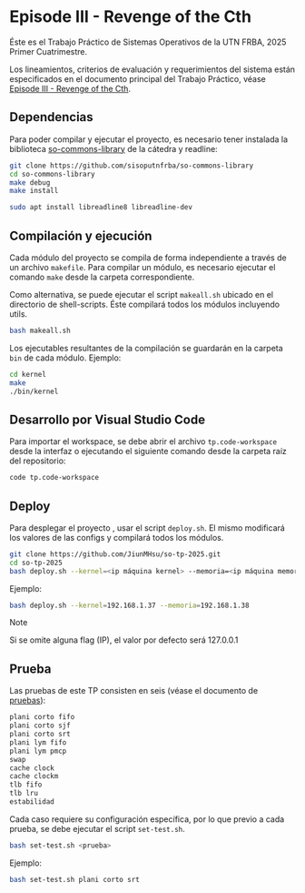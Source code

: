 # Episode III - Revenge of the Cth

Éste es el Trabajo Práctico de Sistemas Operativos de la UTN FRBA, 2025 Primer Cuatrimestre.

Los lineamientos, criterios de evaluación y requerimientos del sistema están especificados en el
documento principal del Trabajo Práctico, véase [Episode III - Revenge of the Cth](./doc/main.pdf).

## Dependencias

Para poder compilar y ejecutar el proyecto, es necesario tener instalada la
biblioteca [so-commons-library] de la cátedra y readline:

```bash
git clone https://github.com/sisoputnfrba/so-commons-library
cd so-commons-library
make debug
make install
```

```bash
sudo apt install libreadline8 libreadline-dev
```

## Compilación y ejecución

Cada módulo del proyecto se compila de forma independiente a través de un
archivo `makefile`. Para compilar un módulo, es necesario ejecutar el comando
`make` desde la carpeta correspondiente.

Como alternativa, se puede ejecutar el script `makeall.sh` ubicado en el directorio de shell-scripts.
Éste compilará todos los módulos incluyendo utils.

```bash
bash makeall.sh
```

Los ejecutables resultantes de la compilación se guardarán en la carpeta `bin` de
cada módulo. Ejemplo:

```sh
cd kernel
make
./bin/kernel
```

## Desarrollo por Visual Studio Code

Para importar el workspace, se debe abrir el archivo `tp.code-workspace` desde
la interfaz o ejecutando el siguiente comando desde la carpeta raíz del
repositorio:

```bash
code tp.code-workspace
```

## Deploy

Para desplegar el proyecto , usar el script `deploy.sh`.
El mismo modificará los valores de las configs y compilará todos los módulos.

```bash
git clone https://github.com/JiunMHsu/so-tp-2025.git
cd so-tp-2025
bash deploy.sh --kernel=<ip máquina kernel> --memoria=<ip máquina memoria>
```

Ejemplo:

```bash
bash deploy.sh --kernel=192.168.1.37 --memoria=192.168.1.38
```

> [!NOTE]
> Si se omite alguna flag (IP), el valor por defecto será 127.0.0.1

## Prueba

Las pruebas de este TP consisten en seis (véase el documento de [pruebas](/doc/pruebas-finales.pdf)):

```bash
plani corto fifo
plani corto sjf
plani corto srt
plani lym fifo
plani lym pmcp
swap
cache clock
cache clockm
tlb fifo
tlb lru
estabilidad
```

Cada caso requiere su configuración específica, por lo que previo a cada prueba,
se debe ejecutar el script `set-test.sh`.

```bash
bash set-test.sh <prueba>
```

Ejemplo:

```bash
bash set-test.sh plani corto srt
```

[so-commons-library]: https://github.com/sisoputnfrba/so-commons-library
